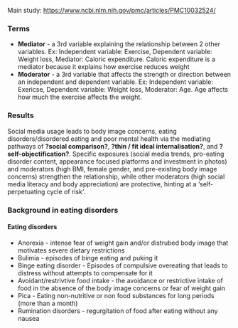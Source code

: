 Main study: https://www.ncbi.nlm.nih.gov/pmc/articles/PMC10032524/

### Terms
- **Mediator** - a 3rd variable explaining the relationship between 2 other variables.
Ex: Independent variable: Exercise, Dependent variable: Weight loss, Mediator: Caloric expenditure. Caloric expenditure is a mediator because it explains how exercise reduces weight
- **Moderator** - a 3rd variable that affects the strength or direction between an independent and dependent variable. 
Ex: Independent variable: Exericse, Dependent variable: Weight loss, Moderator: Age. Age affects how much the exercise affects the weight.

### Results
Social media usage leads to body image concerns, eating disorders/disordered eating and poor mental health via the mediating pathways of **?social comparison?**, **?thin / fit ideal internalisation?**, and **?self-objectification?**. Specific exposures (social media trends, pro-eating disorder content, appearance focused platforms and investment in photos) and moderators (high BMI, female gender, and pre-existing body image concerns) strengthen the relationship, while other moderators (high social media literacy and body appreciation) are protective, hinting at a ‘self-perpetuating cycle of risk’.

### Background in eating disorders

#### Eating disorders
- Anorexia - intense fear of weight gain and/or distrubed body image that motivates severe dietary restrictions
- Bulimia - episodes of binge eating and puking it
- Binge eating disorder - Episodes of compulsive overeating that leads to distress without attempts to compensate for it
- Avoidant/restrivtive food intake - the avoidance or restrictive intake of food in the absence of the body image concerns or fear of weight gain
- Pica - Eating non-nutritive or non food substances for long periods (more than a month)
- Rumination disorders - regurgitation of food after eating without any nausea 